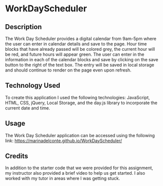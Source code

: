 # WorkDayScheduler

## Description

The Work Day Scheduler provides a digital calendar from 9am-5pm where the user can enter in calendar details and save to the page. Hour time blocks that have already passed will be colored grey, the current hour will be red, and future hours will appear green. The user can enter in the information in each of the calendar blocks and save by clicking on the save button to the right of the text box. The entry will be saved in local storage and should continue to render on the page even upon refresh.

## Technology Used

To create this application I used the following technologies: JavaScript, HTML, CSS, jQuery, Local Storage, and the day.js library to incorporate the current date and time.

## Usage

The Work Day Scheduler application can be accessed using the following link: https://marinadelconte.github.io/WorkDayScheduler/

## Credits
In addition to the starter code that we were provided for this assignment, my instructor also provided a brief video to help us get started. I also worked with my tutor in areas where I was getting stuck.

